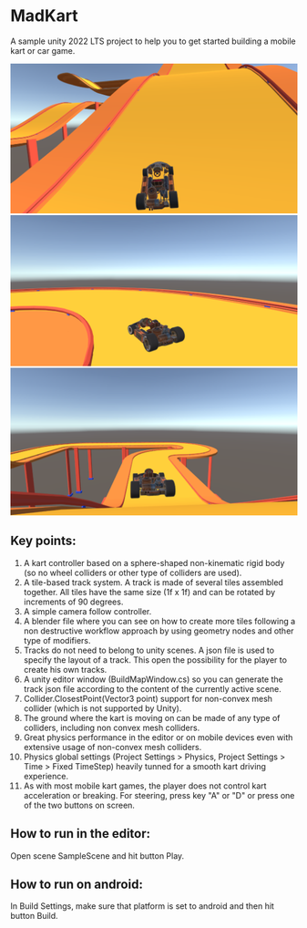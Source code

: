 # MadKart

A sample unity 2022 LTS project to help you to get started building a mobile kart or car game.

![screenshot1](https://github.com/alexSilva27/MadKart/blob/master/Prints/print1.png?raw=true)
![screenshot2](https://github.com/alexSilva27/MadKart/blob/master/Prints/print2.png?raw=true)
![screenshot3](https://github.com/alexSilva27/MadKart/blob/master/Prints/print3.png?raw=true)

## Key points:

1. A kart controller based on a sphere-shaped non-kinematic rigid body (so no wheel colliders or other type of colliders are used).
2. A tile-based track system. A track is made of several tiles assembled together. All tiles have the same size (1f x 1f) and can be rotated by increments of 90 degrees.
3. A simple camera follow controller.
4. A blender file where you can see on how to create more tiles following a non destructive workflow approach by using geometry nodes and other type of modifiers. 
5. Tracks do not need to belong to unity scenes. A json file is used to specify the layout of a track. This open the possibility for the player to create his own tracks.
6. A unity editor window (BuildMapWindow.cs) so you can generate the track json file according to the content of the currently active scene.
7. Collider.ClosestPoint(Vector3 point) support for non-convex mesh collider (which is not supported by Unity).
8. The ground where the kart is moving on can be made of any type of colliders, including non convex mesh colliders.
9. Great physics performance in the editor or on mobile devices even with extensive usage of non-convex mesh colliders.
10. Physics global settings (Project Settings > Physics, Project Settings > Time > Fixed TimeStep) heavily tunned for a smooth kart driving experience.
11. As with most mobile kart games, the player does not control kart acceleration or breaking. For steering, press key "A" or "D" or press one of the two buttons on screen.

## How to run in the editor:

Open scene SampleScene and hit button Play.

## How to run on android:

In Build Settings, make sure that platform is set to android and then hit button Build.

